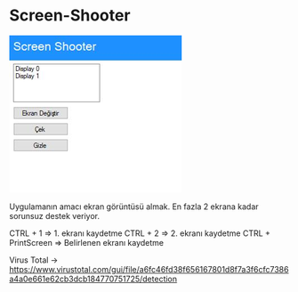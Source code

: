 # Screen-Shooter

<img src="https://github.com/Mucosoft/Screen-Shooter/blob/main/20210310-145918.jpg" />

Uygulamanın amacı ekran görüntüsü almak. En fazla 2 ekrana kadar sorunsuz destek veriyor.

CTRL + 1 => 1. ekranı kaydetme
CTRL + 2 => 2. ekranı kaydetme
CTRL + PrintScreen => Belirlenen ekranı kaydetme

Virus Total -> https://www.virustotal.com/gui/file/a6fc46fd38f656167801d8f7a3f6cfc7386a4a0e661e62cb3dcb184770751725/detection
